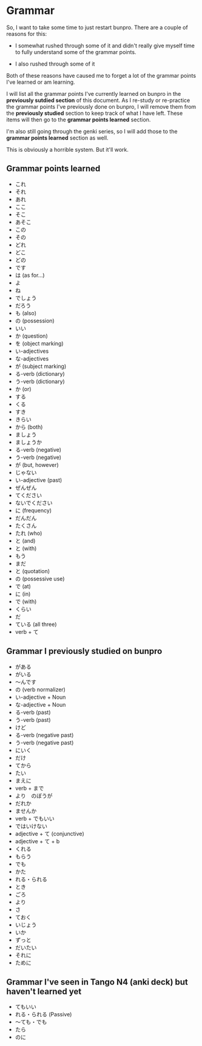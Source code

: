 # Grammar

So, I want to take some time to just restart bunpro. There are a couple of reasons for this:

- I somewhat rushed through some of it and didn't really give myself time to fully understand some of the grammar points.

- I also rushed through some of it

Both of these reasons have caused me to forget a lot of the grammar points I've learned or am learning.

I will list all the grammar points I've currently learned on bunpro in the **previously sutdied section** of this document. As I re-study or re-practice the grammar points I've previously done on bunpro, I will remove them from the **previously studied** section to keep track of what I have left. These items will then go to the **grammar points learned** section.

I'm also still going through the genki series, so I will add those to the **grammar points learned** section as well.

This is obviously a horrible system. But it'll work.

## Grammar points learned

- これ
- それ
- あれ
- ここ
- そこ
- あそこ
- この
- その
- どれ
- どこ
- どの
- です
- は (as for...)
- よ
- ね
- でしょう
- だろう
- も (also)
- の (possession)
- いい
- か (question)
- を (object marking)
- い-adjectives
- な-adjectives
- が (subject marking)
- る-verb (dictionary)
- う-verb (dictionary)
- か (or)
- する
- くる
- すき
- きらい
- から (both)
- ましょう
- ましょうか
- る-verb (negative)
- う-verb (negative)
- が (but, however)
- じゃない
- い-adjective (past)
- ぜんぜん
- てください
- ないでください
- に (frequency)
- だんだん
- たくさん
- たれ (who)
- と (and)
- と (with)
- もう
- まだ
- と (quotation)
- の (possessive use)
- で (at)
- に (in)
- で (with)
- くらい
- だ
- ている (all three)
- verb + て

## Grammar I previously studied on bunpro

- がある
- がいる
- ～んです
- の (verb normalizer)
- い-adjective + Noun
- な-adjective + Noun
- る-verb (past)
- う-verb (past)
- けど
- る-verb (negative past)
- う-verb (negative past)
- にいく
- だけ
- てから
- たい
- まえに
- verb + まで
- より　のぼうが
- だれか
- ませんか
- verb + でもいい
- ではいけない
- adjective + て (conjunctive)
- adjective + て + b
- くれる
- もらう
- でも
- かた
- れる・られる
- とき
- ごろ
- より
- さ
- ておく
- いじょう
- いか
- ずっと
- だいたい
- それに
- ために

## Grammar I've seen in Tango N4 (anki deck) but haven't learned yet

- てもいい
- れる・られる (Passive)
- ～ても・でも
- たら
- のに